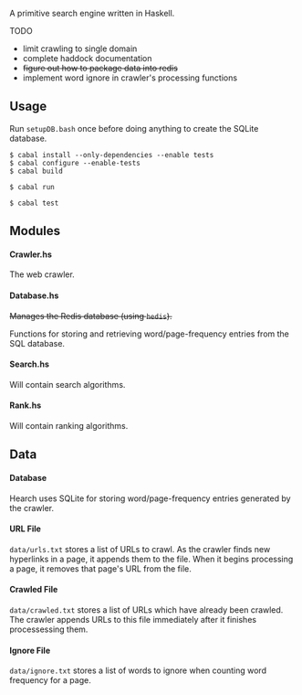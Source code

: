 A primitive search engine written in Haskell.

TODO
  * limit crawling to single domain
  * complete haddock documentation
  * ~~figure out how to package data into redis~~
  * implement word ignore in crawler's processing functions

## Usage

Run `setupDB.bash` once before doing anything to create the SQLite database.

    $ cabal install --only-dependencies --enable tests
    $ cabal configure --enable-tests
    $ cabal build

    $ cabal run

    $ cabal test

## Modules

#### Crawler.hs

The web crawler.

#### Database.hs

~~Manages the Redis database (using `hedis`).~~

Functions for storing and retrieving word/page-frequency entries from the
SQL database.

#### Search.hs

Will contain search algorithms.

#### Rank.hs

Will contain ranking algorithms.

## Data

#### Database

Hearch uses SQLite for storing word/page-frequency entries generated by the
crawler.

#### URL File

`data/urls.txt` stores a list of URLs to crawl. As the crawler finds new
hyperlinks in a page, it appends them to the file. When it begins processing
a page, it removes that page's URL from the file.

#### Crawled File

`data/crawled.txt` stores a list of URLs which have already been crawled.
The crawler appends URLs to this file immediately after it finishes
processessing them.

#### Ignore File

`data/ignore.txt` stores a list of words to ignore when counting word
frequency for a page.

